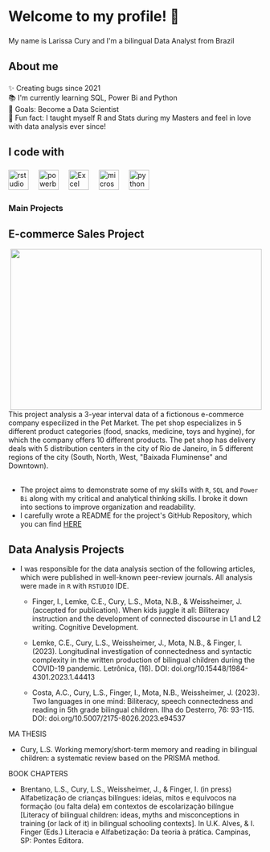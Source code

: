 <h1 align="left">Welcome to my profile! 👋 </h1>

###

<p align="left">My name is Larissa Cury and I'm a bilingual Data Analyst from Brazil</p>

###

<h2 align="left">About me</h2>

###

<p align="left">✨ Creating bugs since 2021<br>📚 I'm currently learning SQL, Power Bi and Python<br>🎯 Goals: Become a Data Scientist<br>🎲 Fun fact: I taught myself R and Stats during my Masters and feel in love with data analysis ever since!</p>

###

<h2 align="left">I code with</h2>

###

<div align="left">
  <img src="https://cdn.jsdelivr.net/gh/devicons/devicon/icons/rstudio/rstudio-original.svg" height="40" alt="rstudio logo"  />
  <img width="12" />
  <img src="https://upload.wikimedia.org/wikipedia/commons/c/cf/New_Power_BI_Logo.svg" height="40" alt="powerbi logo" />
  <img width="12" />
  <img src="https://img.icons8.com/?size=100&id=UECmBSgBOvPT&format=png&color=000000" alt="Excel logo"  height="40" />
  <img width="12" />
  <img src="https://cdn.jsdelivr.net/gh/devicons/devicon/icons/microsoftsqlserver/microsoftsqlserver-plain.svg" height="40" alt="microsoftsqlserver logo"  />
  <img width="12" />
  <img src="https://cdn.jsdelivr.net/gh/devicons/devicon/icons/python/python-original.svg" height="40" alt="python logo"  />
  
</div>

###

### Main Projects 

## E-commerce Sales Project 
<img align="right" width="500" height="320" src="https://drive.google.com/uc?id=1dP7f8_ORmpAoVGIVIE5zeCCNPmubNNJJ">
This project analysis a 3-year interval data of a fictionous e-commerce company especilized in the Pet Market. The pet shop especializes in 5 different product categories (food, snacks, medicine, toys and hygine), for which the company offers 10 different products. The pet shop has delivery deals with 5 distribution centers in the city of Rio de Janeiro, in 5 different regions of the city (South, North, West, "Baixada Fluminense" and Downtown).
<br><br>

* The project aims to demonstrate some of my skills with `R`, `SQL` and `Power Bi` along with my critical and analytical thinking skills. I broke it down into sections to improve organization and readability. 
* I carefully wrote a README for the project's GitHub Repository, which you can find <a href="[https://github.com/Larissa-Cury/E-commerceProject/tree/c119ed1acb87e809e5f7817054edd98038880cfd/SQL%20Files%20(Create%20DB%20and%20Data%20Model)](https://github.com/Larissa-Cury/E-commerceProject/tree/main)" target="_blank">HERE</a>

## Data Analysis Projects 

* I was responsible for the data analysis section of the following articles, which were published in well-known peer-review journals. All analysis were made in `R` with `RSTUDIO` IDE.

  - Finger, I., Lemke, C.E., Cury, L.S., Mota, N.B., & Weissheimer, J. (accepted for publication). When kids juggle it all: Biliteracy instruction and the development of connected discourse in L1 and L2 writing. Cognitive Development.

  - Lemke, C.E., Cury, L.S., Weissheimer, J., Mota, N.B., & Finger, I. (2023). Longitudinal investigation of connectedness and syntactic complexity in the written production of bilingual children during the COVID-19 pandemic. Letrônica, (16). DOI: doi.org/10.15448/1984- 4301.2023.1.44413

  - Costa, A.C., Cury, L.S., Finger, I., Mota, N.B., Weissheimer, J. (2023). Two languages in one mind: Biliteracy, speech connectedness and reading in 5th grade bilingual children. Ilha do Desterro, 76: 93-115. DOI: doi.org/10.5007/2175-8026.2023.e94537

MA THESIS

 - Cury, L.S. Working memory/short-term memory and reading in bilingual children: a systematic review based on the PRISMA method.

BOOK CHAPTERS

 - Brentano, L.S., Cury, L.S., Weissheimer, J., & Finger, I. (in press) Alfabetização de crianças bilíngues: ideias, mitos e equívocos na formação (ou falta dela) em contextos de escolarização bilíngue [Literacy of bilingual children: ideas, myths and misconceptions in training (or lack of it) in bilingual schooling contexts]. In U.K. Alves, & I. Finger (Eds.) Literacia e Alfabetização: Da teoria à prática. Campinas, SP: Pontes Editora.

<!--
-- Hi there 👋


**Larissa-Cury/larissa-cury** is a ✨ _special_ ✨ repository because its `README.md` (this file) appears on your GitHub profile.

Here are some ideas to get you started:

- 🔭 I’m currently working on ...
- 🌱 I’m currently learning ...
- 👯 I’m looking to collaborate on ...
- 🤔 I’m looking for help with ...
- 💬 Ask me about ...
- 📫 How to reach me: ...
- 😄 Pronouns: ...
- ⚡ Fun fact: ...
-->
